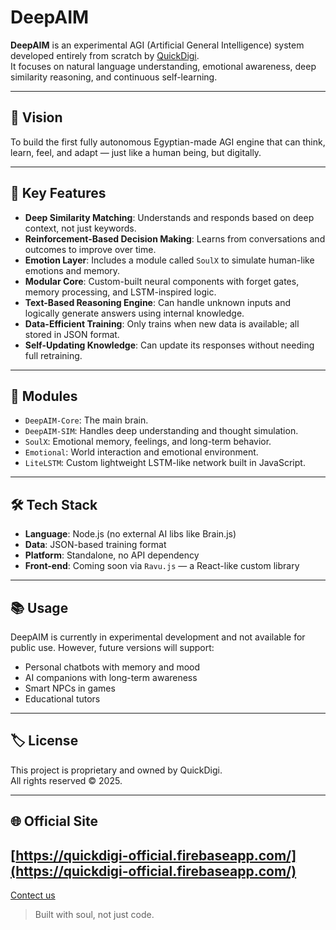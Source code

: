 # DeepAIM

**DeepAIM** is an experimental AGI (Artificial General Intelligence) system developed entirely from scratch by [QuickDigi](https://quickdigi-official.firebaseapp.com/).  
It focuses on natural language understanding, emotional awareness, deep similarity reasoning, and continuous self-learning.

---

## 🚀 Vision

To build the first fully autonomous Egyptian-made AGI engine that can think, learn, feel, and adapt — just like a human being, but digitally.

---

## 🧠 Key Features

- **Deep Similarity Matching**: Understands and responds based on deep context, not just keywords.
- **Reinforcement-Based Decision Making**: Learns from conversations and outcomes to improve over time.
- **Emotion Layer**: Includes a module called `SoulX` to simulate human-like emotions and memory.
- **Modular Core**: Custom-built neural components with forget gates, memory processing, and LSTM-inspired logic.
- **Text-Based Reasoning Engine**: Can handle unknown inputs and logically generate answers using internal knowledge.
- **Data-Efficient Training**: Only trains when new data is available; all stored in JSON format.
- **Self-Updating Knowledge**: Can update its responses without needing full retraining.

---

## 🧩 Modules

- `DeepAIM-Core`: The main brain.
- `DeepAIM-SIM`: Handles deep understanding and thought simulation.
- `SoulX`: Emotional memory, feelings, and long-term behavior.
- `Emotional`: World interaction and emotional environment.
- `LiteLSTM`: Custom lightweight LSTM-like network built in JavaScript.

---

## 🛠️ Tech Stack

- **Language**: Node.js (no external AI libs like Brain.js)
- **Data**: JSON-based training format
- **Platform**: Standalone, no API dependency
- **Front-end**: Coming soon via `Ravu.js` — a React-like custom library

---

## 📚 Usage

DeepAIM is currently in experimental development and not available for public use. However, future versions will support:

- Personal chatbots with memory and mood
- AI companions with long-term awareness
- Smart NPCs in games
- Educational tutors

---

## 🏷️ License

This project is proprietary and owned by QuickDigi.  
All rights reserved © 2025.

---

## 🌐 Official Site

[https://quickdigi-official.firebaseapp.com/](https://quickdigi-official.firebaseapp.com/)
---
[Contect us](quickdigi0official@outlook.com)

> Built with soul, not just code.
